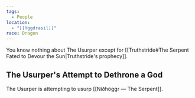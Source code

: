 ```yaml
---
tags:
  - People
location:
  - "[[Yggdrasil]]"
race: Dragon
---
```

You know nothing about The Usurper except for [[Truthstride#The Serpent Fated to Devour the Sun|Truthstride's prophecy]].
## The Usurper's Attempt to Dethrone a God
The Usurper is attempting to usurp [[Níðhöggr ― The Serpent]].